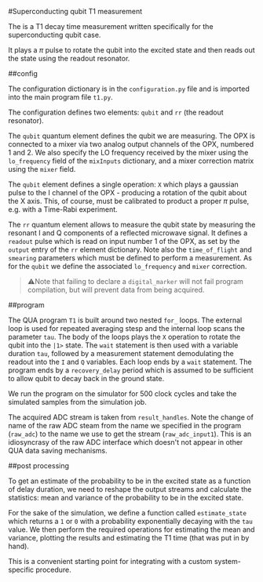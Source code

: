 #Superconducting qubit T1 measurement 

The is a T1 decay time measurement written specifically for the 
superconducting qubit case. 

It plays a $\pi$ pulse to rotate the qubit into the excited state 
and then reads out the state using the readout resonator.
 
##config

The configuration dictionary is in the `configuration.py` file and is imported into the main program file 
`t1.py`. 
 
The configuration defines two elements: `qubit` and `rr` (the readout
resonator). 

The `qubit` quantum element defines the qubit we are measuring. The OPX is connected to 
a mixer via two analog output channels of the OPX, numbered 1 and 2. We also 
specify the LO frequency received by the mixer using the `lo_frequency` field of the `mixInputs`
dictionary, and a mixer correction matrix using the `mixer` field. 

The `qubit` element defines a single operation: `X` which plays a gaussian pulse to the 
I channel of the OPX - producing a rotation of the qubit about the X axis. 
This, of course, must be calibrated to product a proper $\pi$ pulse, e.g. with a 
Time-Rabi experiment.

The `rr` quantum element allows to measure the qubit state by measuring the resonant
I and Q components of a reflected microwave signal.
It defines a `readout` pulse which is read on input number 1 of the OPX, 
as set by the `output` entry of the `rr` element dictionary.
Note also the `time_of_flight` and `smearing` parameters which must 
be defined to perform a measurement. As for the `qubit` we define the associated
`lo_frequency` and `mixer` correction. 

> ⚠️Note that failing to declare a `digital_marker` will not fail program compilation, 
but will prevent data from being acquired. 

##program 

The QUA program `T1` is built around two nested `for_` loops. The external 
loop is used for repeated averaging stesp and the internal loop scans the parameter `tau`.
The body of the loops plays the `X` operation to rotate the qubit into the `|1>` 
state. The `wait` statement is then used with a variable duration `tau`, followed by 
a measurement statement demodulating the readout into the `I` and `Q` variables. 
Each loop ends by a `wait` statement.
The program ends by a `recovery_delay` period which is assumed to be sufficient 
to allow qubit to decay back in the ground state.  


We run the program on the simulator for 500 clock cycles and 
take the simulated samples from the simulation job.

The acquired ADC stream is taken from `result_handles`. 
Note the change of name of the raw ADC steam from the name 
we specified in the program (`raw_adc`) to the name we use to 
get the stream (`raw_adc_input1`). This is an idiosyncrasy of the
raw ADC interface which doesn't not appear in other QUA data saving 
mechanisms.
   
##post processing

To get an estimate of the probability to be in the excited state as a function of delay duration, 
we need to reshape the output streams and calculate the statistics: mean and variance of the 
probability to be in the excited state.

For the sake of the simulation, we define a function called `estimate_state` which returns 
a `1` or `0` with a probability exponentially decaying with the `tau` value. 
We then perform the required operations for estimating the mean and variance, 
plotting the results and estimating the T1 time (that was put in by hand).

This is a convenient starting point for integrating with a custom system-specific procedure. 